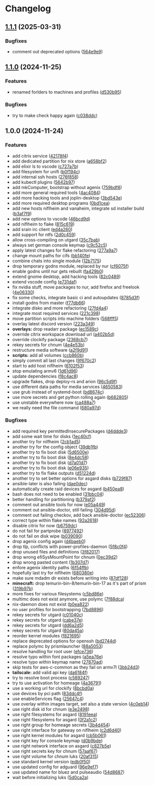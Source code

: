 # Changelog

## [1.1.1](https://github.com/tboerger/nixos-config/compare/v1.1.0...v1.1.1) (2025-03-31)


### Bugfixes

* comment out deprecated options ([564e9e9](https://github.com/tboerger/nixos-config/commit/564e9e91759be6b276122dbae522fa3f41489b20))

## [1.1.0](https://github.com/tboerger/nixos-config/compare/v1.0.0...v1.1.0) (2024-11-25)


### Features

* renamed forlders to machines and profiles ([d530b95](https://github.com/tboerger/nixos-config/commit/d530b951064c212356722c2339c90cf8f4aeaf00))


### Bugfixes

* try to make check happy again ([c038ddc](https://github.com/tboerger/nixos-config/commit/c038ddc461efc5bf0bf0120469dbad2e344a6fe6))

## 1.0.0 (2024-11-24)


### Features

* add citrix service ([42178f4](https://github.com/tboerger/nixos-config/commit/42178f4007b2e0edbeca6a7966c04582e6f25d0e))
* add dedicated partition for nix store ([a658bf2](https://github.com/tboerger/nixos-config/commit/a658bf21bb51d0edafdcd7ac262cc0187c6149ef))
* add elixir ls to vscode ([c727a7b](https://github.com/tboerger/nixos-config/commit/c727a7b663196ade97d49be9326e7bf22ef969e5))
* add filesystem for unifi ([b0f194c](https://github.com/tboerger/nixos-config/commit/b0f194c0a43af61c0af04db0ba65cc3c5b9bf37c))
* add internal ssh hosts ([276f858](https://github.com/tboerger/nixos-config/commit/276f85888955df1ad0956ae8ee8ff328898f4998))
* add kubectl plugins ([5642b97](https://github.com/tboerger/nixos-config/commit/5642b97943016e5ad89cbc200297c975c31503e1))
* add mkComputer, bootstrap without agenix ([759bdf8](https://github.com/tboerger/nixos-config/commit/759bdf8cd902232c9eed6a87fd9aadabcad8eda9))
* add more general required tools ([4ac4084](https://github.com/tboerger/nixos-config/commit/4ac4084be12af158f80965c4b1dd8ef1745dc4c5))
* add more hacking tools and joplin-desktop ([3bd543e](https://github.com/tboerger/nixos-config/commit/3bd543e452a68bb8a6c565bacd0b2c4f119a0e12))
* add more required desktop programs ([0bd1cea](https://github.com/tboerger/nixos-config/commit/0bd1ceac1b393a177fbdf6f85b1022196879f7d1))
* add new hosts niflheim and vanaheim, integrate sd installer build ([b3af7f9](https://github.com/tboerger/nixos-config/commit/b3af7f96833336d1b982de572c67daa47227d859))
* add new options to vscode ([46bcd9d](https://github.com/tboerger/nixos-config/commit/46bcd9d1e90054cef3a99b6cd46ac0122a936a76))
* add niflheim to flake ([815c619](https://github.com/tboerger/nixos-config/commit/815c6190e1be404c798dbaf4382835c37f2ffdb9))
* add srain irc client ([ed4a260](https://github.com/tboerger/nixos-config/commit/ed4a26070bf8c8db635cf8416218ba9eefb2f90a))
* add support for ntfs ([2d0c459](https://github.com/tboerger/nixos-config/commit/2d0c459120388e53f330078c0904f90b259e6269))
* allow cross-compiling on utgard ([35c7bab](https://github.com/tboerger/nixos-config/commit/35c7bab523ab91c2ae2c4efc1dd74d282428e006))
* always set german console keymap ([c9c52c5](https://github.com/tboerger/nixos-config/commit/c9c52c5f7f0172e0139fb12cd9d87afd28f40dab))
* apply latest changes for flake refactoring ([277a9a7](https://github.com/tboerger/nixos-config/commit/277a9a7471aa42f1d4abaadbdf0df5c195b265ff))
* change mount paths for cifs ([bb140fe](https://github.com/tboerger/nixos-config/commit/bb140fe19c9e30942c8212580c2caf42694ed946))
* combine chats into single module ([12b7175](https://github.com/tboerger/nixos-config/commit/12b717588859a390c5d37ff9905d4c840ac440cd))
* drop temporary godns module, replaced by nur ([cf6075f](https://github.com/tboerger/nixos-config/commit/cf6075fa5ae085186d801350529ee870956434bc))
* enable godns until nur gets rebuilt ([fa429b0](https://github.com/tboerger/nixos-config/commit/fa429b06c68e278e8d6e9f71c8a98975ca15f055))
* extend gnome desktop, add hacking tools ([82c0489](https://github.com/tboerger/nixos-config/commit/82c0489b203930412fb483a4f2e8282a27eefcbe))
* extend vscode config ([e731daf](https://github.com/tboerger/nixos-config/commit/e731daf27cac9378bb6e4a4516506065c0dd8a34))
* fix nvidia stuff, move packages to nur, add firefox and freelook ([4e06330](https://github.com/tboerger/nixos-config/commit/4e06330d208d069d3e5a028470592e7c13a24248))
* fix some checks, integrate basic ci and autoupdates ([8785d3f](https://github.com/tboerger/nixos-config/commit/8785d3fdb121fc5b3662b130e0459321cb48147c))
* install godns from master ([f77db66](https://github.com/tboerger/nixos-config/commit/f77db66b6395048a3240d8f5d3e318eceb32f814))
* integrate disko and more refactoring ([27fd4a4](https://github.com/tboerger/nixos-config/commit/27fd4a430de17c13fdd2da896ccfbdfddbec760e))
* integrate most required services ([221c398](https://github.com/tboerger/nixos-config/commit/221c398a5f600853bed27989bfac0c05a95610be))
* move partition scripts into machine folders ([568fff5](https://github.com/tboerger/nixos-config/commit/568fff55826a89068712b3e2c27358e907ff8dc7))
* overlay latest discord version ([223a349](https://github.com/tboerger/nixos-config/commit/223a3499251be70ac966732d85213b84fa27960d))
* **overlays:** drop readarr package ([ec1589c](https://github.com/tboerger/nixos-config/commit/ec1589cc28471670877177b8c524a9e7b3197031))
* override citrix workspace download url ([a402b5d](https://github.com/tboerger/nixos-config/commit/a402b5d21a10a1d6169cc654e2aa77636fffa2c8))
* override clockify package ([2368cb7](https://github.com/tboerger/nixos-config/commit/2368cb7fe09c0d787fbff43199d9535be5fb4247))
* rekey secrets for chnum ([4e4e53b](https://github.com/tboerger/nixos-config/commit/4e4e53b9199484b28214234fa7369852d522a5f9))
* restructure media software ([a2f9d91](https://github.com/tboerger/nixos-config/commit/a2f9d91233321716da2831b30a53aad3c72bff22))
* **scripts:** add all volumes ([ccb860b](https://github.com/tboerger/nixos-config/commit/ccb860b70b778713a2e2cdcfa76aac66cac87aeb))
* simply commit all last changes ([9f670c2](https://github.com/tboerger/nixos-config/commit/9f670c241ca57bfd78ee7f7f37bdd1488a6cf3e4))
* start to add host niflheim ([6102f53](https://github.com/tboerger/nixos-config/commit/6102f53a692c2caec50365cdcf7fa4e56317fdca))
* stop emulating armv6 ([1d61d96](https://github.com/tboerger/nixos-config/commit/1d61d96b65b88cb8ff775fb06d85bae518a55a8a))
* update dependencies ([f8c4ac8](https://github.com/tboerger/nixos-config/commit/f8c4ac8171aa6cc9a0885ca37519cf1de3e86191))
* upgrade flakes, drop deploy-rs and arion ([96c5d9f](https://github.com/tboerger/nixos-config/commit/96c5d9f4afdb75d21770958bf5f72ecd8dae227f))
* use different data paths for media services ([4650583](https://github.com/tboerger/nixos-config/commit/46505832cdb6c97173c7f8cb8141806392e7b97e))
* use grub instead of systemd-boot ([bd8674c](https://github.com/tboerger/nixos-config/commit/bd8674c9c8860c4ce721ea63a6d2abff01450f4c))
* use more secrets and get python rolling again ([b682805](https://github.com/tboerger/nixos-config/commit/b682805984edc76b270a23331cd7be558fe7a481))
* use unstable everywhere now ([ca488a7](https://github.com/tboerger/nixos-config/commit/ca488a7901344c3c4b9b08ffd880e70053b1189a))
* we really need the file command ([680a97d](https://github.com/tboerger/nixos-config/commit/680a97d473d0cc372154e2169bba65b4503d4839))


### Bugfixes

* add required key permittedInsecurePackages ([d4ddde3](https://github.com/tboerger/nixos-config/commit/d4ddde3fd11fa60df46c406359a1246f0e006a88))
* add some wait time for disks ([1ec40cf](https://github.com/tboerger/nixos-config/commit/1ec40cf3fc90e861d9ff976f21503f20e28f7bbc))
* another try for nilfheim ([2cb1ad5](https://github.com/tboerger/nixos-config/commit/2cb1ad52fbc8c6aff844e0fcdff0c9de84baf670))
* another try for the config object ([39db1fb](https://github.com/tboerger/nixos-config/commit/39db1fb46053471821998a196030e470046f1eb9))
* another try to fix boot disk ([5d6500e](https://github.com/tboerger/nixos-config/commit/5d6500ec5898110cd103c7f278ed535f663bd8ff))
* another try to fix boot disk ([8e4dc58](https://github.com/tboerger/nixos-config/commit/8e4dc589d9b959e027a6d81013de3cc115222696))
* another try to fix boot disk ([d7a01d7](https://github.com/tboerger/nixos-config/commit/d7a01d7f4f14b8151cc29ba10e76fd4f158678ef))
* another try to fix boot disk ([e06e935](https://github.com/tboerger/nixos-config/commit/e06e93572dc4b8db4e01ddb7dfb58dc0f829b27c))
* another try to fix flake outputs ([d51224d](https://github.com/tboerger/nixos-config/commit/d51224dc470ceeb8262d55b505758ba35462ca22))
* another try to set better options for asgard disks ([b729f87](https://github.com/tboerger/nixos-config/commit/b729f87f0476232d17b587abb0fa083b698813d4))
* ansible-later is also failing ([dae0dec](https://github.com/tboerger/nixos-config/commit/dae0dec2d517cf1b39da4aefb2c848a52186ff47))
* automatically create raid devices for asgard ([b450ea8](https://github.com/tboerger/nixos-config/commit/b450ea83eb9a05b044171a5fa3fb15cb272741ce))
* bash does not need to be enabled ([31bbc04](https://github.com/tboerger/nixos-config/commit/31bbc04e70e26ede7b1b6c2544b4be8090e34e7e))
* better handling for partitioning ([b379af2](https://github.com/tboerger/nixos-config/commit/b379af2bacb9222e37be992df762f6eaefa02d88))
* comment out ansible tools for now ([e05a449](https://github.com/tboerger/nixos-config/commit/e05a4493c73bfb6e354da3de4d98ae78dbe2e460))
* comment out ansible-doctor, still failing ([304d95d](https://github.com/tboerger/nixos-config/commit/304d95d57c28c8d24213f2a5b1263507fe464326))
* comment out failing checkov, add back ansible-doctor ([ec52306](https://github.com/tboerger/nixos-config/commit/ec52306b3d8667251487037bcf10fbae87e93a91))
* correct type within flake names ([92a2618](https://github.com/tboerger/nixos-config/commit/92a2618cf4f91909045449f5efa39dd2a6aad526))
* disable citrix for now ([b6759dc](https://github.com/tboerger/nixos-config/commit/b6759dc8f2f1ddc3a63e1d9366b5694494ee7c2d))
* do not fail for partprobe ([8977492](https://github.com/tboerger/nixos-config/commit/8977492a484a029550a500382c808c37677d493f))
* do not fail on disk wipe ([b039090](https://github.com/tboerger/nixos-config/commit/b0390905c72f518a6c911e64edc2220dc91cd5ac))
* drop agenix config again ([d4baeb0](https://github.com/tboerger/nixos-config/commit/d4baeb032b78837c57ff1dfb71483f8c8706097d))
* drop tlp, conflicts with power-profiles-daemon ([5f8c0f4](https://github.com/tboerger/nixos-config/commit/5f8c0f4d75241f4a39dca69ca04c5929122a7bab))
* drop unused files and definitions ([3f82017](https://github.com/tboerger/nixos-config/commit/3f82017cf4e009d41c540abe1ba92685c9ec72d0))
* drop wrong efiSysMountPoint for chnum ([0ec39d2](https://github.com/tboerger/nixos-config/commit/0ec39d246c1b135c6ecf9b23aa3abf531e9e2994))
* drop wrong pasted content ([1b307d7](https://github.com/tboerger/nixos-config/commit/1b307d737c9bbd06f0873cda7b149ad296e1fb50))
* enfore agenix identity paths ([6f54ffb](https://github.com/tboerger/nixos-config/commit/6f54ffbdb90e948db7d80a087b343e24f57249c6))
* hopefully last try for niflheim ([680380e](https://github.com/tboerger/nixos-config/commit/680380e7075b04353e48fbfce8932939d8974d3b))
* make sure mdadm dir exists before writing into ([87df128](https://github.com/tboerger/nixos-config/commit/87df128a90139bf65b5a6adb6d7fcc3fb247265d))
* **minecraft:** drop temurin-bin-8/temurin-bin-17 as it's part of prism ([319b97b](https://github.com/tboerger/nixos-config/commit/319b97b685b06f555d09efeb744170bf11ae6137))
* more fixes for various filesystems ([c5bd86e](https://github.com/tboerger/nixos-config/commit/c5bd86e5d729540fc6be9d7d260641f5d40d7b5f))
* multimc does not exist anymore, use polymc ([7f88dca](https://github.com/tboerger/nixos-config/commit/7f88dca2a3864e0c3aea155b72edb7056c0eb29e))
* nix-daemon does not exist ([b0ea822](https://github.com/tboerger/nixos-config/commit/b0ea822e940e0cb86acf551e882e15354cd079a1))
* no user profiles for bootstrapping ([7bd8896](https://github.com/tboerger/nixos-config/commit/7bd88966f926cc99bf6fdc00e30a2e7d6178c668))
* rekey secrets for utgard ([c01040c](https://github.com/tboerger/nixos-config/commit/c01040c928af3a4146d58c1ab95200594dc8d09b))
* rekey secrets for utgard ([cabe37e](https://github.com/tboerger/nixos-config/commit/cabe37ed79c5c9d20936d11c9654c698dd620ee9))
* rekey secrets for utgard ([dd6a2d5](https://github.com/tboerger/nixos-config/commit/dd6a2d5bd560632c1c66eb6dff0a7587219f1de9))
* rekey secrets for utgard ([80da45a](https://github.com/tboerger/nixos-config/commit/80da45af6c107b0f24ea053214f72273e0dab56d))
* reorder kernel modules ([f821695](https://github.com/tboerger/nixos-config/commit/f8216956cd6be3afb873ee6afcc06451f667421c))
* replace deprecated options for openssh ([bd2744d](https://github.com/tboerger/nixos-config/commit/bd2744df1856c8df8843d6ceb717d4ab1bd4171a))
* replace polymc by prismlauncher ([88a5053](https://github.com/tboerger/nixos-config/commit/88a50539e92d383e3fa59c3252fd74ca5db3fb11))
* resolve handling for root user ([efce736](https://github.com/tboerger/nixos-config/commit/efce73699941c78ad4a0317be180f9e6ef7689b8))
* resolve typo within font packages ([a5ea76e](https://github.com/tboerger/nixos-config/commit/a5ea76ea98965c4048dc8e0175b6876bd474798e))
* resolve typo within keymap name ([27870ad](https://github.com/tboerger/nixos-config/commit/27870ad230e1259f6e7d382c8a86103bb825d108))
* skip tests for aws-c-common as they fail on armv7l ([3bb24d3](https://github.com/tboerger/nixos-config/commit/3bb24d3a5a200af2fbdb6e48d319c4c34a5ca498))
* **tailscale:** add valid api key ([da6184f](https://github.com/tboerger/nixos-config/commit/da6184fbc087422cf9cbb5cd65879c7251fc4c09))
* try to resolve boot process ([c589247](https://github.com/tboerger/nixos-config/commit/c589247d7a2b0ed7d359f7e92dade6c02e7dcbd7))
* try to use activation for homeage ([4a36791](https://github.com/tboerger/nixos-config/commit/4a367912a4d219843ef51dd614b68bdf10a0d942))
* use a working url for clockify ([8bcbd0a](https://github.com/tboerger/nixos-config/commit/8bcbd0a676313e24867a1749ca756a3ebb958f37))
* use devices by pci path ([83ddc4f](https://github.com/tboerger/nixos-config/commit/83ddc4fafe39a46b0927c2b94515cb28a38c9607))
* use enableServices flag ([25647c4](https://github.com/tboerger/nixos-config/commit/25647c4c0be6ba0e879986109f4a39fe5f7b18ae))
* use overlay within images target, set also a state version ([4c0eb14](https://github.com/tboerger/nixos-config/commit/4c0eb14f3b5a26554e9bcd47d7ad4137d4728fb2))
* use right disk id for chnum ([e3e2498](https://github.com/tboerger/nixos-config/commit/e3e249802b5ac8fb7754f7f8f6ea28f754df0bb0))
* use right filesystems for asgard ([8191eea](https://github.com/tboerger/nixos-config/commit/8191eea4aaefa4149d1952a306889afce38a3111))
* use right filesystems for asgard ([0f2a1c2](https://github.com/tboerger/nixos-config/commit/0f2a1c2b9e66da24447e1ace3f91785231298a68))
* use right group for homeage secrets ([3b4d454](https://github.com/tboerger/nixos-config/commit/3b4d454c2d943556003a40865a15962d839ebfba))
* use right interface for gateway on niflheim ([c2d6d40](https://github.com/tboerger/nixos-config/commit/c2d6d4090d2459160d81ffd1932a43eac8dcbcb7))
* use right kernel modules for asgard ([cb5b061](https://github.com/tboerger/nixos-config/commit/cb5b061480e9564b78fecbce9658c2987f617980))
* use right key for console keymap ([d0b9bde](https://github.com/tboerger/nixos-config/commit/d0b9bdeeb1aacdc4f9dfea0654611044d43a2f0c))
* use right network interface on asgard ([c827b5e](https://github.com/tboerger/nixos-config/commit/c827b5e4a793d5e12e859d14707c9d01612d7eab))
* use right secrets key for chnum ([57aaf67](https://github.com/tboerger/nixos-config/commit/57aaf67df5014a14bc9176ad44d29f0ac84d7084))
* use right volume for chnum luks ([20af315](https://github.com/tboerger/nixos-config/commit/20af3152052aa32bbea223cef796601dd28432c1))
* use standard kernel version ([edb0f50](https://github.com/tboerger/nixos-config/commit/edb0f5051998085606b993934ca4fed6dafb23c3))
* use updated config for adguard ([96e9ef7](https://github.com/tboerger/nixos-config/commit/96e9ef744e06e28a0198f751ceffeb9a8ce0b54d))
* use updated name for bluez and pulseaudio ([54d8687](https://github.com/tboerger/nixos-config/commit/54d8687bd9345df96161940f526ed58fac5e73b6))
* wait before initializing luks ([5d0ca2a](https://github.com/tboerger/nixos-config/commit/5d0ca2a023d74c0ec9c373ab84153a3fd0da3c34))
